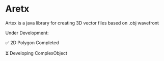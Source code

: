 # Aretx
Artex is a java library for creating 3D vector files based on .obj wavefront

Under Development:

✅ 2D Polygon Completed

⏳ Developing ComplexObject  

